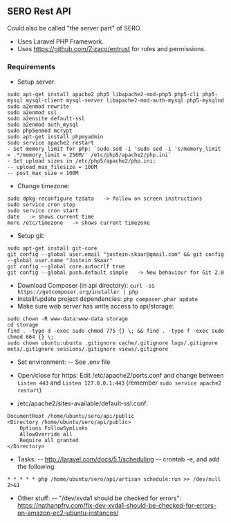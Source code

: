 ## SERO Rest API

Could also be called "the server part" of SERO.

- Uses Laravel PHP Framework.
- Uses https://github.com/Zizaco/entrust for roles and permissions.

### Requirements
- Setup server:
```
sudo apt-get install apache2 php5 libapache2-mod-php5 php5-cli php5-mysql mysql-client mysql-server libapache2-mod-auth-mysql php5-mysqlnd
sudo a2enmod rewrite
sudo a2enmod ssl
sudo a2ensite default-ssl
sudo a2enmod auth_mysql
sudo php5enmod mcrypt 
sudo apt-get install phpmyadmin
sudo service apache2 restart
- Set memory limit for php: `sudo sed -i 'sudo sed -i 's/memory_limit = .*/memory_limit = 256M/' /etc/php5/apache2/php.ini`
- Set upload sizes in /etc/php5/apache2/php.ini: 
-- upload_max_filesize = 100M
-- post_max_size = 100M
```
- Change timezone:
```
sudo dpkg-reconfigure tzdata   -> follow on screen instructions
sudo service cron stop
sudo service cron start
date   -> shows current time
more /etc/timezone   -> shows current timezone
```
- Setup git:
```
sudo apt-get install git-core
git config --global user.email "jostein.skaar@gmail.com" && git config --global user.name "Jostein Skaar"
git config --global core.autocrlf true
git config --global push.default simple   -> New behaviour for Git 2.0
```
- Download Composer (in api directory): `curl -sS https://getcomposer.org/installer | php`
- Install/update project dependencies: `php composer.phar update`
- Make sure web server has write access to api/storage: 
```
sudo chown -R www-data:www-data storage
cd storage
find . -type d -exec sudo chmod 775 {} \; && find . -type f -exec sudo chmod 664 {} \;
sudo chown ubuntu:ubuntu .gitignore cache/.gitignore logs/.gitignore meta/.gitignore sessions/.gitignore views/.gitignore
```
- Set environment:
-- See .env file
- Open/close for https: Edit /etc/apache2/ports.conf and change between `Listen 443` and `Listen 127.0.0.1:443` (remember `sudo service apache2 restart`)

- /etc/apache2/sites-available/default-ssl.conf:
```
DocumentRoot /home/ubuntu/sero/api/public
<Directory /home/ubuntu/sero/api/public>
    Options FollowSymlinks
    AllowOverride all
    Require all granted
</Directory>
```

- Tasks:
-- http://laravel.com/docs/5.1/scheduling
-- crontab -e, and add the following:
```
* * * * * php /home/ubuntu/sero/api/artisan schedule:run >> /dev/null 2>&1
```

- Other stuff:
-- "/dev/xvda1 should be checked for errors": https://nathanpfry.com/fix-dev-xvda1-should-be-checked-for-errors-on-amazon-ec2-ubuntu-instances/


